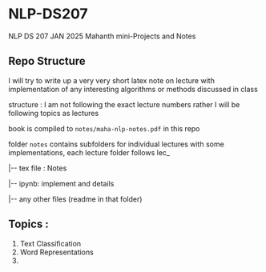 # NLP-DS207

NLP DS 207 JAN 2025 Mahanth mini-Projects and Notes

## Repo Structure 
I will try to write up a very very short latex note on lecture with implementation of any interesting algorithms or methods discussed in class 

structure :
I am not following the exact lecture numbers rather I will be following topics as lectures 

book is compiled to `notes/maha-nlp-notes.pdf` in this repo 

folder `notes` contains subfolders for individual lectures with some implementations, each lecture folder follows 
lec_<No>

|-- tex file : Notes


|-- ipynb: implement and details 

|-- any other files (readme in that folder)

Topics :
---
1.  Text Classification
2.  Word Representations
3.  
